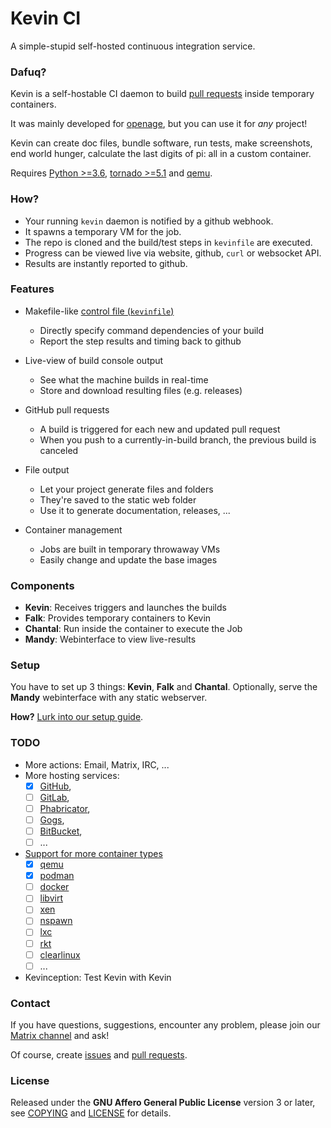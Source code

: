 # Kevin CI

A simple-stupid self-hosted continuous integration service.


### Dafuq?

Kevin is a self-hostable CI daemon to build [pull requests](https://help.github.com/articles/using-pull-requests/) inside temporary containers.


It was mainly developed for [openage](http://github.com/SFTtech/openage/),
but you can use it for _any_ project!

Kevin can create doc files, bundle software, run tests, make screenshots,
end world hunger, calculate the last digits of pi: all in a custom container.

Requires [Python >=3.6](https://www.python.org/),
[tornado >=5.1](http://www.tornadoweb.org/) and [qemu](http://qemu-project.org).


### How?

* Your running `kevin` daemon is notified by a github webhook.
* It spawns a temporary VM for the job.
* The repo is cloned and the build/test steps in `kevinfile` are executed.
* Progress can be viewed live via website, github, `curl` or websocket API.
* Results are instantly reported to github.


### Features

* Makefile-like [control file (`kevinfile`)](etc/kevinfile.example)
  * Directly specify command dependencies of your build
  * Report the step results and timing back to github

* Live-view of build console output
  * See what the machine builds in real-time
  * Store and download resulting files (e.g. releases)

* GitHub pull requests
  * A build is triggered for each new and updated pull request
  * When you push to a currently-in-build branch,
    the previous build is canceled

* File output
  * Let your project generate files and folders
  * They're saved to the static web folder
  * Use it to generate documentation, releases, ...

* Container management
  * Jobs are built in temporary throwaway VMs
  * Easily change and update the base images


### Components

* **Kevin**: Receives triggers and launches the builds
* **Falk**: Provides temporary containers to Kevin
* **Chantal**: Run inside the container to execute the Job
* **Mandy**: Webinterface to view live-results


### Setup

You have to set up 3 things: **Kevin**, **Falk** and **Chantal**.
Optionally, serve the **Mandy** webinterface with any static webserver.

**How?** [Lurk into our setup guide](doc/setup.md).


### TODO

* More actions: Email, Matrix, IRC, ...
* More hosting services:
  * [X] [GitHub](https://github.com/),
  * [ ] [GitLab](https://gitlab.com/),
  * [ ] [Phabricator](http://phabricator.org/),
  * [ ] [Gogs](https://gogs.io/),
  * [ ] [BitBucket](https://bitbucket.org/),
  * [ ] ...
* [Support for more container types](/falk/vm/)
  * [X] [qemu](http://qemu-project.org)
  * [X] [podman](https://podman.io/)
  * [ ] [docker](https://www.docker.com/)
  * [ ] [libvirt](https://libvirt.org/)
  * [ ] [xen](https://www.xenproject.org/)
  * [ ] [nspawn](http://www.freedesktop.org/software/systemd/man/systemd-nspawn.html)
  * [ ] [lxc](https://linuxcontainers.org/)
  * [ ] [rkt](https://coreos.com/rkt/docs/latest/)
  * [ ] [clearlinux](https://clearlinux.org/)
  * [ ] ...
* Kevinception: Test Kevin with Kevin


### Contact

If you have questions, suggestions, encounter any problem,
please join our [Matrix channel](https://matrix.to/#/#sfttech:matrix.org) and ask!

Of course, create [issues](https://github.com/SFTtech/kevin/issues)
and [pull requests](https://github.com/SFTtech/kevin/pulls).


### License

Released under the **GNU Affero General Public License** version 3 or later,
see [COPYING](COPYING) and [LICENSE](LICENSE) for details.
